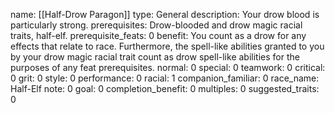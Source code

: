 name: [[Half-Drow Paragon]]
type: General
description: Your drow blood is particularly strong.
prerequisites: Drow-blooded and drow magic racial traits, half-elf.
prerequisite_feats: 0
benefit: You count as a drow for any effects that relate to race. Furthermore, the spell-like abilities granted to you by your drow magic racial trait count as drow spell-like abilities for the purposes of any feat prerequisites.
normal: 0
special: 0
teamwork: 0
critical: 0
grit: 0
style: 0
performance: 0
racial: 1
companion_familiar: 0
race_name: Half-Elf
note: 0
goal: 0
completion_benefit: 0
multiples: 0
suggested_traits: 0
